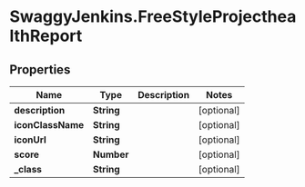 # SwaggyJenkins.FreeStyleProjecthealthReport

## Properties

Name | Type | Description | Notes
------------ | ------------- | ------------- | -------------
**description** | **String** |  | [optional] 
**iconClassName** | **String** |  | [optional] 
**iconUrl** | **String** |  | [optional] 
**score** | **Number** |  | [optional] 
**_class** | **String** |  | [optional] 


